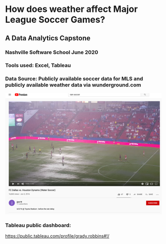 # How does weather affect Major League Soccer Games?

## A Data Analytics Capstone 
### Nashville Software School June 2020

### Tools used: Excel, Tableau
### Data Source:  Publicly available soccer data for MLS and publicly available weather data via wunderground.com



![Texas Derby 2016](https://github.com/gradyrobbins/DA2_Capstone/blob/master/rainsoccerHoustonVsDallas2016.png "Texas Derby 2016")

### Tableau public dashboard:
https://public.tableau.com/profile/grady.robbins#!/
